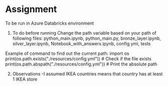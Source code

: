 # Assignment

To be run in Azure Databricks environment


1. To do before running
Change the path variable based on your path of following files: python_main.ipynb, python_main.py, bronze_layer.ipynb, silver_layer.ipynb, Notebook_with_answers.ipynb, config.yml, tests

Example of command to find out the current path:
import os
print(os.path.exists("./resources/config.yml"))  # Check if the file exists
print(os.path.abspath("./resources/config.yml"))  # Print the absolute path

2. Observations
-I assumed IKEA countries means that country has at least 1 IKEA store